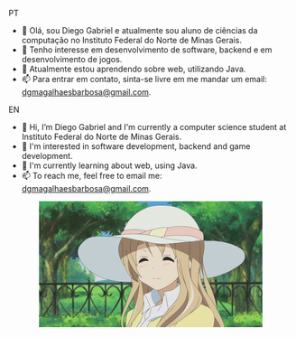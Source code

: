 PT

- 👋 Olá, sou Diego Gabriel e atualmente sou aluno de ciências da computação no Instituto Federal do Norte de Minas Gerais.
- 👀 Tenho interesse em desenvolvimento de software, backend e em desenvolvimento de jogos. 
- 🌱 Atualmente estou aprendendo sobre web, utilizando Java.
- 📫 Para entrar em contato, sinta-se livre em me mandar um email: dgmagalhaesbarbosa@gmail.com.

EN

- 👋 Hi, I’m Diego Gabriel and I'm currently a computer science student at Instituto Federal do Norte de Minas Gerais.
- 👀 I'm interested in software development, backend and game development.
- 🌱 I'm currently learning about web, using Java.
- 📫 To reach me, feel free to email me: dgmagalhaesbarbosa@gmail.com.

<p align="center">
<img src="mugi.gif" alt="animated" />
</p>

<!---
DiegogMagalhaes/DiegogMagalhaes is a ✨ special ✨ repository because its `README.md` (this file) appears on your GitHub profile.
You can click the Preview link to take a look at your changes.
--->
